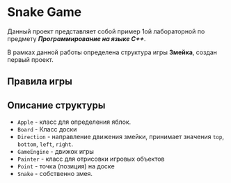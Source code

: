 # Snake Game

Данный проект представляет собой пример 1ой лабораторной по предмету **_Программирование на языке С++_**.

В рамках данной работы определена структура игры __Змейка__, создан первый проект.

## Правила игры

## Описание структуры

* `Apple` - класс для определения яблок.
* `Board` - Класс доски
* `Direction` - направление движения змейки, принимает значения `top`, `bottom`, `left`, `right`.
* `GameEngine` - движок игры
* `Painter` - класс для отрисовки игровых объектов
* `Point` - точка (позиция) на доске
* `Snake` - собственно змея.